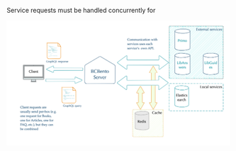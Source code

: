 

Service requests must be handled concurrently for 

![Image of Yaktocat](bento-server-architecture.gif)
